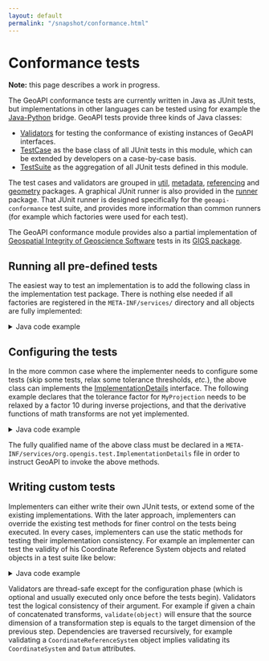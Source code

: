 ```yaml
---
layout: default
permalink: "/snapshot/conformance.html"
---
```

<h1>Conformance tests</h1>

<div class="bg-red-100 border border-red-400 text-red-700 px-4 py-3 my-4 rounded relative" role="alert">
  <strong class="font-bold">Note:</strong>
  <span class="block sm:inline">this page describes a work in progress.</span>
</div>

<p>
  The GeoAPI conformance tests are currently written in Java as JUnit tests,
  but implementations in other languages can be tested using for example the
  <a href="../java-python/index.html">Java-Python</a> bridge.
  GeoAPI tests provide three kinds of Java classes:</p>
<ul>
  <li><a href="../conformance/java/org/opengis/test/Validators.html">Validators</a> for testing the conformance of existing instances of GeoAPI interfaces.</li>
  <li><a href="../conformance/java/org/opengis/test/TestCase.html">TestCase</a> as the base class of all JUnit tests in this module, which can be extended by developers on a case-by-case basis.</li>
  <li><a href="../conformance/java/org/opengis/test/TestSuite.html">TestSuite</a> as the aggregation of all JUnit tests defined in this module.</li>
</ul>

<p>
  The test cases and validators are grouped in
  <a href="../conformance/java/org/opengis/test/util/package-summary.html">util</a>,
  <a href="../conformance/java/org/opengis/test/metadata/package-summary.html">metadata</a>,
  <a href="../conformance/java/org/opengis/test/referencing/package-summary.html">referencing</a> and
  <a href="../conformance/java/org/opengis/test/geometry/package-summary.html">geometry</a> packages.
  A graphical JUnit runner is also provided in the
  <a href="../conformance/java/org/opengis/test/runner/package-summary.html">runner</a> package.
  That JUnit runner is designed specifically for the <code>geoapi-conformance</code> test suite,
  and provides more information than common runners (for example which factories were used for each test).
</p>

<p>
  The GeoAPI conformance module provides also a partial implementation of
  <a class="externalLink" href="http://www.iogp.org/Geomatics/#gigs">Geospatial Integrity of Geoscience Software</a> tests
  in its <a href="../conformance/java/org/opengis/test/referencing/gigs/package-summary.html">GIGS package</a>.
</p>

<h2>Running all pre-defined tests</h2>

<p>
  The easiest way to test an implementation is to add the following class in the implementation test package.
  There is nothing else needed if all factories are registered in the <code>META-INF/services/</code> directory
  and all objects are fully implemented:
</p>

<details class="code">
  <summary>Java code example</summary>
<pre>package org.myproject;

import org.opengis.test.TestSuite

/**
* Executes all GeoAPI tests using the factories registered in the META-INF/services directory.
* Every GeoAPI objects to be tested are assumed fully implemented. The implementation accuracy
* is assumed good enough for the default tolerance thresholds.
*/
public class GeoapiTest extends TestSuite {
}</pre>
</details>

<h2>Configuring the tests</h2>

<p>
  In the more common case where the implementer needs to configure some tests
  (skip some tests, relax some tolerance thresholds, <i>etc.</i>),
  the above class can implements the
  <a href="../conformance/java/org/opengis/test/ImplementationDetails.html">ImplementationDetails</a> interface.
  The following example declares that the tolerance factor for <code>MyProjection</code> needs to be
  relaxed by a factor 10 during inverse projections, and that the derivative functions of math transforms
  are not yet implemented.
</p>

<details class="code">
  <summary>Java code example</summary>
<pre>package org.myproject;

import org.opengis.test.*;
import org.opengis.util.Factory;
import org.opengis.referencing.operation.MathTransform;
import java.util.Properties;

/**
* Executes all GeoAPI tests using the factories registered in the META-INF/services directory.
* All MathTransform.derivative(DirectPosition) tests are skipped, and the tolerance threshold
* for MyProjection latitude values is relaxed by a factor of 10 during inverse projections.
*/
public class GeoapiTest extends TestSuite implements ImplementationDetails {
    private static final Configuration CONFIGURATION = new Configuration();
    static {
      CONFIGURATION.unsupported(Configuration.Key.isDerivativeSupported);
    }

    /**
    * Returns the enabled/disabled state of tests, or null to keep all tests enabled.
    */
    @Override
    public Configuration configuration(Factory... factories) {
        return CONFIGURATION;
    }

    /**
    * Returns an object for modifying the tolerance thresholds when testing the given
    * math transform, or null if no change is needed.
    */
    @Override
    public ToleranceModifier tolerance(MathTransform transform) {
        if (transform instanceof MyProjection) {
            return ToleranceModifiers.scale(EnumSet.of(CalculationType.INVERSE_TRANSFORM), 1, 10);
        }
        return null;
    }
}</pre>
</details>

<p>
  The fully qualified name of the above class must be declared in a
  <code>META-INF/services/org.opengis.test.ImplementationDetails</code>
  file in order to instruct GeoAPI to invoke the above methods.
</p>

<h2>Writing custom tests</h2>

<p>
  Implementers can either write their own JUnit tests, or extend some of the existing implementations.
  With the later approach, implementers can override the existing test methods for finer control on the
  tests being executed. In every cases, implementers can use the static methods for testing their implementation consistency.
  For example an implementer can test the validity of his Coordinate Reference System objects and related objects
  in a test suite like below:
</p>

<details class="code">
  <summary>Java code example</summary>
<pre>package org.myproject;

import org.junit.*;
import static org.opengis.test.Validators.*;

public class MyTests {
    @Test
    public void testMyCRS() {
        CoordinateReferenceSystem crs = ...
        validate(crs);
      
        MathTransform transform = ...
        validate(transform);
    }
}</pre>
</details>

<p>
  Validators are thread-safe except for the configuration phase (which is optional and usually executed
  only once before the tests begin). Validators test the logical consistency of their argument.
  For example if given a chain of concatenated transforms, <code>validate(object)</code> will ensure
  that the source dimension of a transformation step is equals to the target dimension of the previous step.
  Dependencies are traversed recursively, for example validating a <code>CoordinateReferenceSystem</code> object
  implies validating its <code>CoordinateSystem</code> and <code>Datum</code> attributes.
</p>

